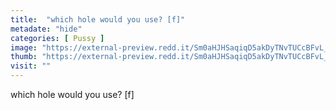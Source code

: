 ```yaml
---
title:  "which hole would you use? [f]"
metadate: "hide"
categories: [ Pussy ]
image: "https://external-preview.redd.it/Sm0aHJHSaqiqD5akDyTNvTUCcBFvL_gCejG8DYiXr9s.jpg?auto=webp&s=6e33dd86d128d1d9e8f4cfade2780771aaaca5cb"
thumb: "https://external-preview.redd.it/Sm0aHJHSaqiqD5akDyTNvTUCcBFvL_gCejG8DYiXr9s.jpg?width=1080&crop=smart&auto=webp&s=a93dfad2d134793987da519f5a8cbe733bd6058b"
visit: ""
---
```

which hole would you use? [f]
